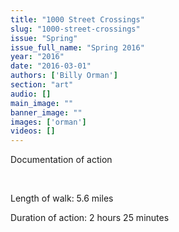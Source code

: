 ```yaml
---
title: "1000 Street Crossings"
slug: "1000-street-crossings"
issue: "Spring"
issue_full_name: "Spring 2016"
year: "2016"
date: "2016-03-01"
authors: ['Billy Orman']
section: "art"
audio: []
main_image: ""
banner_image: ""
images: ['orman']
videos: []
---
```

Documentation of action

  

 Length of walk: 5.6 miles

 Duration of action: 2 hours 25 minutes

